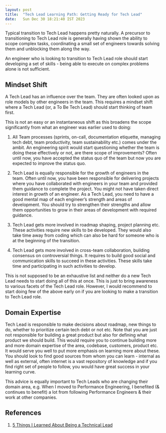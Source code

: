 ```yaml
---
layout: post
title:  "Tech Lead Learning Path: Getting Ready for Tech Lead"
date:   Sun Dec 30 18:21:40 IST 2023
---
```


Typical transition to Tech Lead happens pretty naturally. A precursor to transitioning to Tech Lead
role is generally having shown the ability to scope complex tasks, coordinating a small set of
engineers towards solving them and unblocking them along the way.

An engineer who is looking to transition to Tech Lead role should start developing a set of skills -
being able to execute on complex problems alone is not sufficient.

## Mindset Shift

A Tech Lead has an influence over the team. They are often looked upon as role models by other
engineers in the team. This requires a mindset shift where a Tech Lead (or, a To Be Tech Lead)
should start thinking of team first.

This is not an easy or an instantaneous shift as this broadens the scope significantly from what an
engineer was earlier used to doing:

1. All Team processes (sprints, on-call, documentation etiquette, managing tech debt, team
   productivity, team sustainability etc.) comes under the ambit. An engineering spirit would start
   questioning whether the team is doing these effectively or not, are there scope of improvements?
   Often until now, you have accepted the status quo of the team but now you are expected to improve
   the status quo.

2. Tech Lead is equally responsible for the growth of engineers in the team. Often until now, you
   have been responsible for delivering projects where you have collaborated with engineers in your
   team and provided them guidance to complete the project. You might not have taken direct interest
   in growth of an engineer. As a Tech Lead, you need to have a good mental map of each engineer’s
   strength and areas of development. You should try to strengthen their strengths and allow them
   opportunities to grow in their areas of development with required guidance.

3. Tech Lead gets more involved in roadmap shaping, project planning etc. These activities require
   new skills to be developed. They would also take time away from coding which can also be hard for
   someone who is at the beginning of the transition.

4. Tech Lead gets more involved in cross-team collaboration, building consensus on controversial
   things. It requires to build good social and communication skills to succeed in these activities.
   These skills take time and participating in such activities to develop.

This is not supposed to be an exhaustive list and neither do a new Tech Lead needs to start doing
all of this at once. This is just to bring awareness to various facets of the Tech Lead role.
However, I would recommend to start doing few of the above early on if you are looking to make a
transition to Tech Lead role.

## Domain Expertise

Tech Lead is responsible to make decisions about roadmap, new things to do, whether to prioritize
certain tech debt or not etc. Note that you are just not responsible for building a great product
but also for defining what product we should build. This would require you to continue building more
and more domain expertise of the area, codebase, customers, product etc. It would serve you well to
put more emphasis on learning more about these. You should look to find good sources from whom you
can learn - internal as well as external, often internet is a vast repository of knowledge and if
you find right set of people to follow, you would have great success in your learning curve.

This advice is equally important to Tech Leads who are changing their domain area, e.g. When I moved
to Performance Engineering, I benefited (& continues to benefit) a lot from following Performance
Engineers & their work at other companies.

## References

1. [5 Things I Learned About Being a Technical Lead](https://www.davefarley.net/?p=366)
